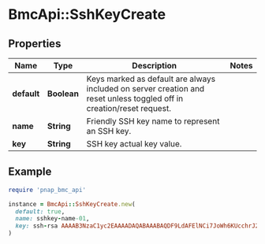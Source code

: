 # BmcApi::SshKeyCreate

## Properties

| Name | Type | Description | Notes |
| ---- | ---- | ----------- | ----- |
| **default** | **Boolean** | Keys marked as default are always included on server creation and reset unless toggled off in creation/reset request. |  |
| **name** | **String** | Friendly SSH key name to represent an SSH key. |  |
| **key** | **String** | SSH key actual key value. |  |

## Example

```ruby
require 'pnap_bmc_api'

instance = BmcApi::SshKeyCreate.new(
  default: true,
  name: sshkey-name-01,
  key: ssh-rsa AAAAB3NzaC1yc2EAAAADAQABAAABAQDF9LdAFElNCi7JoWh6KUcchrJ2Gac1aqGRPpdZNowObpRtmiRCecAMb7bUgNAaNfcmwiQi7tos9TlnFgprIcfMWb8MSs3ABYHmBgqEEt3RWYf0fAc9CsIpJdMCUG28TPGTlRXCEUVNKgLMdcseAlJoGp1CgbHWIN65fB3he3kAZcfpPn5mapV0tsl2p+ZyuAGRYdn5dJv2RZDHUZBkOeUobwsij+weHCKAFmKQKtCP7ybgVHaQjAPrj8MGnk1jBbjDt5ws+Be+9JNjQJee9zCKbAOsIo3i+GcUIkrw5jxPU/RTGlWBcemPaKHdciSzGcjWboapzIy49qypQhZe1U75 user@my_ip
)
```


